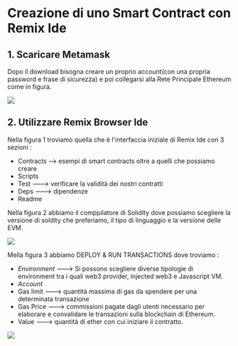# Creazione di uno Smart Contract con Remix Ide

## 1. Scaricare Metamask
Dopo il download bisogna creare un proprio account(con una propria password e frase di sicurezza)
e poi collegarsi alla Rete Principale Ethereum come in figura.

![](https://github.com/Erxhes/progetto/blob/main/image/matamassk.png)

## 2. Utilizzare Remix Browser Ide 

 Nella figura 1 troviamo quella che è l'interfaccia iniziale di Remix Ide con 3 sezioni : 
 - Contracts --> esempi di smart contracts oltre a quelli che possiamo creare
 - Scripts
 - Test ---> verificare la validità dei nostri contratti
 - Deps ---> dipendenze 
 - Readme 
 
 Nella figura 2 abbiamo il comppilatore di Solidity dove possiamo scegliere la versione di soldity che preferiamo, il tipo di linguaggio e la versione delle EVM.

![](https://github.com/Erxhes/progetto/blob/main/image/figura2.png)

 Mella figura 3 abbiamo DEPLOY & RUN TRANSACTIONS dove troviamo : 
 - *Environment* ---> Si possono scegliere diverse tipologie di environment tra i quali
  web3 provider, injected web3 e Javascript VM.
 - *Account* 
 - Gas limit ---> quantità massima di gas da spendere per una determinata transazione
 - Gas Price ---> commissioni pagate dagli utenti necessario per elaborare e convalidare le transazioni sulla blockchain di Ethereum.
 - Value ---> quantità di ether con cui iniziare il contratto.

![](https://github.com/Erxhes/progetto/blob/main/image/figura3.png)
 






